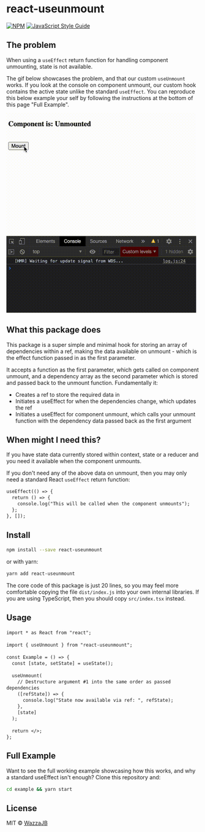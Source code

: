 # react-useunmount

[![NPM](https://img.shields.io/npm/v/react-useunmount.svg)](https://www.npmjs.com/package/react-useunmount) [![JavaScript Style Guide](https://img.shields.io/badge/code_style-standard-brightgreen.svg)](https://standardjs.com)

## The problem

When using a `useEffect` return function for handling component unmounting, state is not available.

The gif below showcases the problem, and that our custom `useUnmount` works. If you look at the console on component unmount, our custom hook contains the active state unlike the standard `useEffect`. You can reproduce this below example your self by following the instructions at the bottom of this page "Full Example".

![GIF showing why useUnmount is needed and that it works](example/example.gif)

## What this package does

This package is a super simple and minimal hook for storing an array of dependencies within a ref, making the data available on unmount - which is the effect function passed in as the first parameter.

It accepts a function as the first parameter, which gets called on component unmount, and a dependency array as the second parameter which is stored and passed back to the unmount function. Fundamentally it:

- Creates a ref to store the required data in
- Initiates a useEffect for when the dependencies change, which updates the ref
- Initiates a useEffect for component unmount, which calls your unmount function with the dependency data passed back as the first argument

## When might I need this?

If you have state data currently stored within context, state or a reducer and you need it available when the component unmounts.

If you don't need any of the above data on unmount, then you may only need a standard React `useEffect` return function:

```tsx
useEffect(() => {
  return () => {
    console.log("This will be called when the component unmounts");
  };
}, []);
```

## Install

```bash
npm install --save react-useunmount
```

or with yarn:

```bash
yarn add react-useunmount
```

The core code of this package is just 20 lines, so you may feel more comfortable copying the file `dist/index.js` into your own internal libraries. If you are using TypeScript, then you should copy `src/index.tsx` instead.

## Usage

```tsx
import * as React from "react";

import { useUnmount } from "react-useunmount";

const Example = () => {
  const [state, setState] = useState();

  useUnmount(
    // Destructure argument #1 into the same order as passed dependencies
    ([refState]) => {
      console.log("State now available via ref: ", refState);
    },
    [state]
  );

  return </>;
};
```

## Full Example

Want to see the full working example showcasing how this works, and why a standard useEffect isn't enough? Clone this repository and:

```bash
cd example && yarn start
```

## License

MIT © [WazzaJB](https://github.com/WazzaJB)
